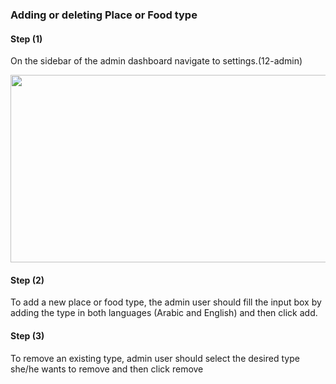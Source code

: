 ### Adding or deleting Place or Food type

<h4><strong>Step (1)</strong></h4>
On the sidebar of the admin dashboard navigate to settings.(12-admin)

<img height="300px" width="950px" src="/images/admin/12-admin.png"></img>

<h4><strong>Step (2)</strong></h4>
To add a new place or food type, the admin user should fill the input box by adding the type in both languages (Arabic and English) and then click add.

<h4><strong>Step (3)</strong></h4>
To remove an existing type, admin user should select the desired type she/he wants to remove and then click remove

